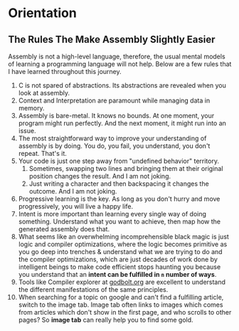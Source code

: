 # Orientation

## The Rules The Make Assembly Slightly Easier

Assembly is not a high-level language, therefore, the usual mental models of learning a programming language will not help. Below are a few rules that I have learned throughout this journey.

1. C is not spared of abstractions. Its abstractions are revealed when you look at assembly.
2. Context and Interpretation are paramount while managing data in memory.
3. Assembly is bare-metal. It knows no bounds. At one moment, your program might run perfectly. And the next moment, it might run into an issue.
4. The most straightforward way to improve your understanding of assembly is by doing. You do, you fail, you understand, you don't repeat. That's it.
5. Your code is just one step away from "undefined behavior" territory.
   1. Sometimes, swapping two lines and bringing them at their original position changes the result. And I am not joking.
   2. Just writing a character and then backspacing it changes the outcome. And I am not joking.
6. Progressive learning is the key. As long as you don't hurry and move progressively, you will live a happy life.
7. Intent is more important than learning every single way of doing something. Understand what you want to achieve, then map how the generated assembly does that.
8. What seems like an overwhelming incomprehensible black magic is just logic and compiler optimizations, where the logic becomes primitive as you go deep into trenches & understand what we are trying to do and the compiler optimizations, which are just decades of work done by intelligent beings to make code efficient stops haunting you because you understand that an **intent can be fulfilled in `n` number of ways**.
9. Tools like Compiler explorer at [godbolt.org](https://godbolt.org) are excellent to understand the different manifestations of the same principles.
10. When searching for a topic on google and can't find a fulfilling article, switch to the image tab. Image tab often links to images which comes from articles which don't show in the first page, and who scrolls to other pages? So **image tab** can really help you to find some gold.
